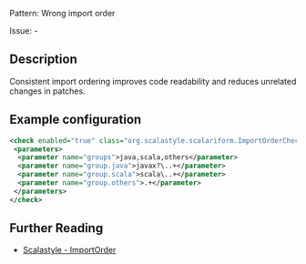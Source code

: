 Pattern: Wrong import order

Issue: -

## Description

Consistent import ordering improves code readability and reduces unrelated changes in patches.

## Example configuration

```xml
<check enabled="true" class="org.scalastyle.scalariform.ImportOrderChecker" level="warning">
 <parameters>
  <parameter name="groups">java,scala,others</parameter>
  <parameter name="group.java">javax?\..+</parameter>
  <parameter name="group.scala">scala\..+</parameter>
  <parameter name="group.others">.+</parameter>
 </parameters>
</check>
```
<a name="org_scalastyle_scalariform_LowercasePatternMatchChecker" />

## Further Reading

* [Scalastyle - ImportOrder](https://scalastyle.beautiful-scala.com/rules-1.5.0.html#org_scalastyle_scalariform_ImportOrderChecker)
